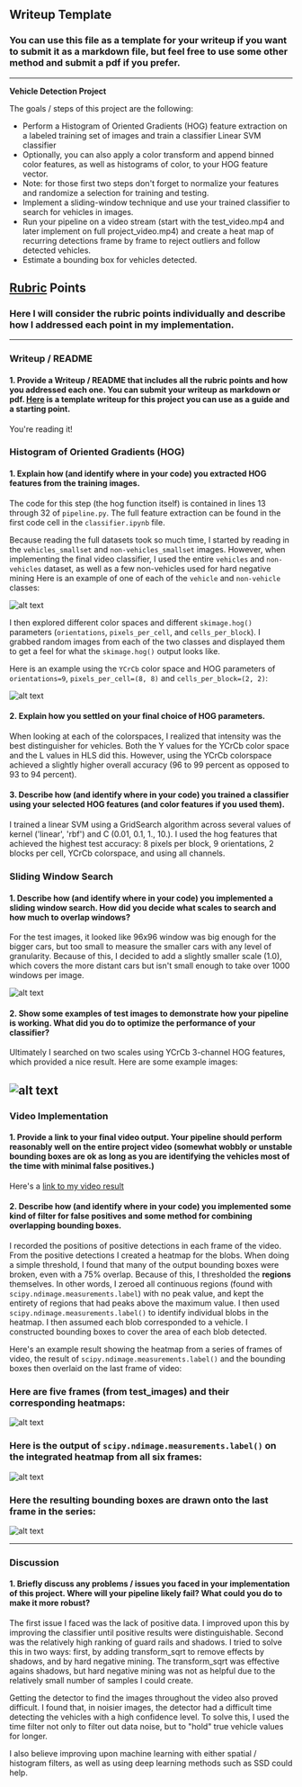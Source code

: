 ## Writeup Template
### You can use this file as a template for your writeup if you want to submit it as a markdown file, but feel free to use some other method and submit a pdf if you prefer.

---

**Vehicle Detection Project**

The goals / steps of this project are the following:

* Perform a Histogram of Oriented Gradients (HOG) feature extraction on a labeled training set of images and train a classifier Linear SVM classifier
* Optionally, you can also apply a color transform and append binned color features, as well as histograms of color, to your HOG feature vector. 
* Note: for those first two steps don't forget to normalize your features and randomize a selection for training and testing.
* Implement a sliding-window technique and use your trained classifier to search for vehicles in images.
* Run your pipeline on a video stream (start with the test_video.mp4 and later implement on full project_video.mp4) and create a heat map of recurring detections frame by frame to reject outliers and follow detected vehicles.
* Estimate a bounding box for vehicles detected.

[//]: # (Image References)
[image1]: ./examples/car_not_car.png
[image2]: ./examples/HOG_example.jpg
[image3]: ./examples/sliding_windows.png
[image4]: ./examples/sliding_window.png
[image5]: ./examples/bboxes_and_heat.png
[image6]: ./examples/labels_map.png
[image7]: ./examples/output_bboxes.png
[video1]: ./project_video.mp4

## [Rubric](https://review.udacity.com/#!/rubrics/513/view) Points
### Here I will consider the rubric points individually and describe how I addressed each point in my implementation.  

---
### Writeup / README

#### 1. Provide a Writeup / README that includes all the rubric points and how you addressed each one.  You can submit your writeup as markdown or pdf.  [Here](https://github.com/udacity/CarND-Vehicle-Detection/blob/master/writeup_template.md) is a template writeup for this project you can use as a guide and a starting point.  

You're reading it!

### Histogram of Oriented Gradients (HOG)

#### 1. Explain how (and identify where in your code) you extracted HOG features from the training images.

The code for this step (the hog function itself) is contained in lines 13 through 32 of ```pipeline.py```. The full feature extraction can be found in the first code cell in the ```classifier.ipynb``` file.  

Because reading the full datasets took so much time, I started by reading in the `vehicles_smallset` and `non-vehicles_smallset` images. However, when implementing the final video classifier, I used the entire `vehicles` and `non-vehicles` dataset, as well as a few non-vehicles used for hard negative mining Here is an example of one of each of the `vehicle` and `non-vehicle` classes:

![alt text][image1]

I then explored different color spaces and different `skimage.hog()` parameters (`orientations`, `pixels_per_cell`, and `cells_per_block`).  I grabbed random images from each of the two classes and displayed them to get a feel for what the `skimage.hog()` output looks like.

Here is an example using the `YCrCb` color space and HOG parameters of `orientations=9`, `pixels_per_cell=(8, 8)` and `cells_per_block=(2, 2)`:


![alt text][image2]

#### 2. Explain how you settled on your final choice of HOG parameters.

When looking at each of the colorspaces, I realized that intensity was the best distinguisher for vehicles. Both the Y values for the YCrCb color space and the L values in HLS did this. However, using the YCrCb colorspace achieved a slightly higher overall accuracy (96 to 99 percent as opposed to 93 to 94 percent).

#### 3. Describe how (and identify where in your code) you trained a classifier using your selected HOG features (and color features if you used them).

I trained a linear SVM using a GridSearch algorithm across several values of kernel ('linear', 'rbf') and C (0.01, 0.1, 1., 10.). I used the hog features that achieved the highest test accuracy: 8 pixels per block, 9 orientations, 2 blocks per cell, YCrCb colorspace, and using all channels.

### Sliding Window Search

#### 1. Describe how (and identify where in your code) you implemented a sliding window search.  How did you decide what scales to search and how much to overlap windows?

For the test images, it looked like 96x96 window was big enough for the bigger cars, but too small to measure the smaller cars with any level of granularity. Because of this, I decided to add a slightly smaller scale (1.0), which covers the more distant cars but isn't small enough to take over 1000 windows per image.

![alt text][image3]

#### 2. Show some examples of test images to demonstrate how your pipeline is working.  What did you do to optimize the performance of your classifier?

Ultimately I searched on two scales using YCrCb 3-channel HOG features, which provided a nice result.  Here are some example images:

![alt text][image4]
---

### Video Implementation

#### 1. Provide a link to your final video output.  Your pipeline should perform reasonably well on the entire project video (somewhat wobbly or unstable bounding boxes are ok as long as you are identifying the vehicles most of the time with minimal false positives.)
Here's a [link to my video result](./results.mp4)


#### 2. Describe how (and identify where in your code) you implemented some kind of filter for false positives and some method for combining overlapping bounding boxes.

I recorded the positions of positive detections in each frame of the video.  From the positive detections I created a heatmap for the blobs. When doing a simple threshold, I found that many of the output bounding boxes were broken, even with a 75% overlap. Because of this, I thresholded the **regions** themselves. In other words, I zeroed all continuous regions (found with `scipy.ndimage.measurements.label`) with no peak value, and kept the entirety of regions that had peaks above the maximum value. I then used `scipy.ndimage.measurements.label()` to identify individual blobs in the heatmap.  I then assumed each blob corresponded to a vehicle.  I constructed bounding boxes to cover the area of each blob detected.  

Here's an example result showing the heatmap from a series of frames of video, the result of `scipy.ndimage.measurements.label()` and the bounding boxes then overlaid on the last frame of video:

### Here are five frames (from test_images) and their corresponding heatmaps:

![alt text][image5]

### Here is the output of `scipy.ndimage.measurements.label()` on the integrated heatmap from all six frames:
![alt text][image6]

### Here the resulting bounding boxes are drawn onto the last frame in the series:
![alt text][image7]



---

### Discussion

#### 1. Briefly discuss any problems / issues you faced in your implementation of this project.  Where will your pipeline likely fail?  What could you do to make it more robust?

The first issue I faced was the lack of positive data. I improved upon this by improving the classifier until positive results were distinguishable. Second was the relatively high ranking of guard rails and shadows. I tried to solve this in two ways: first, by adding transform_sqrt to remove effects by shadows, and by hard negative mining. The transform_sqrt was effective agains shadows, but hard negative mining was not as helpful due to the relatively small number of samples I could create. 

Getting the detector to find the images throughout the video also proved difficult. I found that, in noisier images, the detector had a difficult time detecting the vehicles with a high confidence level. To solve this, I used the time filter not only to filter out data noise, but to "hold" true vehicle values for longer.

I also believe improving upon machine learning with either spatial / histogram filters, as well as using deep learning methods such as SSD could help.